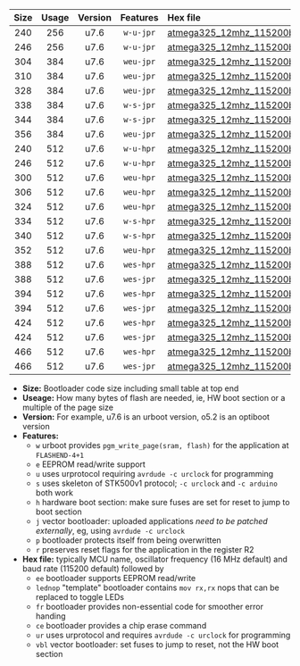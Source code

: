 |Size|Usage|Version|Features|Hex file|
|:-:|:-:|:-:|:-:|:--|
|240|256|u7.6|`w-u-jpr`|[atmega325_12mhz_115200bps_ur_vbl.hex](https://raw.githubusercontent.com/stefanrueger/urboot/main//atmega325_12mhz_115200bps_ur_vbl.hex)|
|246|256|u7.6|`w-u-jpr`|[atmega325_12mhz_115200bps_lednop_ur_vbl.hex](https://raw.githubusercontent.com/stefanrueger/urboot/main//atmega325_12mhz_115200bps_lednop_ur_vbl.hex)|
|304|384|u7.6|`weu-jpr`|[atmega325_12mhz_115200bps_ee_ur_vbl.hex](https://raw.githubusercontent.com/stefanrueger/urboot/main//atmega325_12mhz_115200bps_ee_ur_vbl.hex)|
|310|384|u7.6|`weu-jpr`|[atmega325_12mhz_115200bps_ee_lednop_ur_vbl.hex](https://raw.githubusercontent.com/stefanrueger/urboot/main//atmega325_12mhz_115200bps_ee_lednop_ur_vbl.hex)|
|328|384|u7.6|`weu-jpr`|[atmega325_12mhz_115200bps_ee_lednop_fr_ur_vbl.hex](https://raw.githubusercontent.com/stefanrueger/urboot/main//atmega325_12mhz_115200bps_ee_lednop_fr_ur_vbl.hex)|
|338|384|u7.6|`w-s-jpr`|[atmega325_12mhz_115200bps_vbl.hex](https://raw.githubusercontent.com/stefanrueger/urboot/main//atmega325_12mhz_115200bps_vbl.hex)|
|344|384|u7.6|`w-s-jpr`|[atmega325_12mhz_115200bps_lednop_vbl.hex](https://raw.githubusercontent.com/stefanrueger/urboot/main//atmega325_12mhz_115200bps_lednop_vbl.hex)|
|356|384|u7.6|`weu-jpr`|[atmega325_12mhz_115200bps_ee_lednop_fr_ce_ur_vbl.hex](https://raw.githubusercontent.com/stefanrueger/urboot/main//atmega325_12mhz_115200bps_ee_lednop_fr_ce_ur_vbl.hex)|
|240|512|u7.6|`w-u-hpr`|[atmega325_12mhz_115200bps_ur.hex](https://raw.githubusercontent.com/stefanrueger/urboot/main//atmega325_12mhz_115200bps_ur.hex)|
|246|512|u7.6|`w-u-hpr`|[atmega325_12mhz_115200bps_lednop_ur.hex](https://raw.githubusercontent.com/stefanrueger/urboot/main//atmega325_12mhz_115200bps_lednop_ur.hex)|
|300|512|u7.6|`weu-hpr`|[atmega325_12mhz_115200bps_ee_ur.hex](https://raw.githubusercontent.com/stefanrueger/urboot/main//atmega325_12mhz_115200bps_ee_ur.hex)|
|306|512|u7.6|`weu-hpr`|[atmega325_12mhz_115200bps_ee_lednop_ur.hex](https://raw.githubusercontent.com/stefanrueger/urboot/main//atmega325_12mhz_115200bps_ee_lednop_ur.hex)|
|324|512|u7.6|`weu-hpr`|[atmega325_12mhz_115200bps_ee_lednop_fr_ur.hex](https://raw.githubusercontent.com/stefanrueger/urboot/main//atmega325_12mhz_115200bps_ee_lednop_fr_ur.hex)|
|334|512|u7.6|`w-s-hpr`|[atmega325_12mhz_115200bps.hex](https://raw.githubusercontent.com/stefanrueger/urboot/main//atmega325_12mhz_115200bps.hex)|
|340|512|u7.6|`w-s-hpr`|[atmega325_12mhz_115200bps_lednop.hex](https://raw.githubusercontent.com/stefanrueger/urboot/main//atmega325_12mhz_115200bps_lednop.hex)|
|352|512|u7.6|`weu-hpr`|[atmega325_12mhz_115200bps_ee_lednop_fr_ce_ur.hex](https://raw.githubusercontent.com/stefanrueger/urboot/main//atmega325_12mhz_115200bps_ee_lednop_fr_ce_ur.hex)|
|388|512|u7.6|`wes-hpr`|[atmega325_12mhz_115200bps_ee.hex](https://raw.githubusercontent.com/stefanrueger/urboot/main//atmega325_12mhz_115200bps_ee.hex)|
|388|512|u7.6|`wes-jpr`|[atmega325_12mhz_115200bps_ee_vbl.hex](https://raw.githubusercontent.com/stefanrueger/urboot/main//atmega325_12mhz_115200bps_ee_vbl.hex)|
|394|512|u7.6|`wes-hpr`|[atmega325_12mhz_115200bps_ee_lednop.hex](https://raw.githubusercontent.com/stefanrueger/urboot/main//atmega325_12mhz_115200bps_ee_lednop.hex)|
|394|512|u7.6|`wes-jpr`|[atmega325_12mhz_115200bps_ee_lednop_vbl.hex](https://raw.githubusercontent.com/stefanrueger/urboot/main//atmega325_12mhz_115200bps_ee_lednop_vbl.hex)|
|424|512|u7.6|`wes-hpr`|[atmega325_12mhz_115200bps_ee_lednop_fr.hex](https://raw.githubusercontent.com/stefanrueger/urboot/main//atmega325_12mhz_115200bps_ee_lednop_fr.hex)|
|424|512|u7.6|`wes-jpr`|[atmega325_12mhz_115200bps_ee_lednop_fr_vbl.hex](https://raw.githubusercontent.com/stefanrueger/urboot/main//atmega325_12mhz_115200bps_ee_lednop_fr_vbl.hex)|
|466|512|u7.6|`wes-hpr`|[atmega325_12mhz_115200bps_ee_lednop_fr_ce.hex](https://raw.githubusercontent.com/stefanrueger/urboot/main//atmega325_12mhz_115200bps_ee_lednop_fr_ce.hex)|
|466|512|u7.6|`wes-jpr`|[atmega325_12mhz_115200bps_ee_lednop_fr_ce_vbl.hex](https://raw.githubusercontent.com/stefanrueger/urboot/main//atmega325_12mhz_115200bps_ee_lednop_fr_ce_vbl.hex)|

- **Size:** Bootloader code size including small table at top end
- **Useage:** How many bytes of flash are needed, ie, HW boot section or a multiple of the page size
- **Version:** For example, u7.6 is an urboot version, o5.2 is an optiboot version
- **Features:**
  + `w` urboot provides `pgm_write_page(sram, flash)` for the application at `FLASHEND-4+1`
  + `e` EEPROM read/write support
  + `u` uses urprotocol requiring `avrdude -c urclock` for programming
  + `s` uses skeleton of STK500v1 protocol; `-c urclock` and `-c arduino` both work
  + `h` hardware boot section: make sure fuses are set for reset to jump to boot section
  + `j` vector bootloader: uploaded applications *need to be patched externally*, eg, using `avrdude -c urclock`
  + `p` bootloader protects itself from being overwritten
  + `r` preserves reset flags for the application in the register R2
- **Hex file:** typically MCU name, oscillator frequency (16 MHz default) and baud rate (115200 default) followed by
  + `ee` bootloader supports EEPROM read/write
  + `lednop` "template" bootloader contains `mov rx,rx` nops that can be replaced to toggle LEDs
  + `fr` bootloader provides non-essential code for smoother error handing
  + `ce` bootloader provides a chip erase command
  + `ur` uses urprotocol and requires `avrdude -c urclock` for programming
  + `vbl` vector bootloader: set fuses to jump to reset, not the HW boot section
